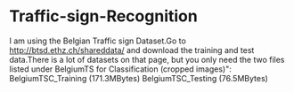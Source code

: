 # Traffic-sign-Recognition
I am using the Belgian Traffic sign Dataset.Go to http://btsd.ethz.ch/shareddata/ and download the training and test data.There
is a lot of datasets on that page, but you only need the two files listed under BelgiumTS for Classification (cropped images)":
BelgiumTSC_Training (171.3MBytes)
BelgiumTSC_Testing (76.5MBytes)
